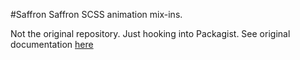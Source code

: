 #Saffron
Saffron SCSS animation mix-ins.

Not the original repository. Just hooking into Packagist.
See original documentation [here](https://github.com/colindresj/saffron)
